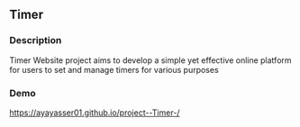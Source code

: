 ## Timer
### Description
Timer Website project aims to develop a simple yet effective online platform for users to set and manage timers for various purposes
### Demo
https://ayayasser01.github.io/project--Timer-/
